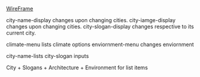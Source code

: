 [WireFrame](assets\wireframe.png)

city-name-display changes upon changing cities. 
city-iamge-display changes upon changing cities.
city-slogan-display changes respective to its current city.

climate-menu lists climate options
enviornment-menu changes enviornment 

city-name-lists
city-slogan inputs

City + Slogans + Architecture + Environment for list items


